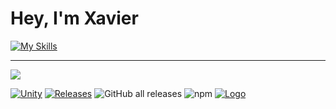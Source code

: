 # Hey, I'm Xavier

[![My Skills](https://skillicons.dev/icons?i=unity,cs,dotnet,firebase,githubactions,vscode,js,ts,angular,androidstudio,html,css,sass,discord,gcp,github,gitlab,visualstudio,bash,git,md,reactivex,redux,regex)](https://skillicons.dev)
____
![](https://hit.yhype.me/github/profile?user_id=44328679)

[![Unity](https://img.shields.io/badge/Unity-2019+-black.svg)](https://unity3d.com/pt/get-unity/download/archive)
[![Releases](https://img.shields.io/github/release/kingdox/UniFlux.svg)](https://github.com/kingdox/UniFlux/releases)
![GitHub all releases](https://shields.io./github/downloads/kingdox/UniFlux/total?logo=github)
![npm](https://shields.io./npm/dt/com.kingdox.uniflux?logo=npm)
[![Logo](https://repository-images.githubusercontent.com/616052596/1a10ad21-e1ef-4a8f-a05a-64df9b02411f)](https://github.com/kingdox/UniFlux)
